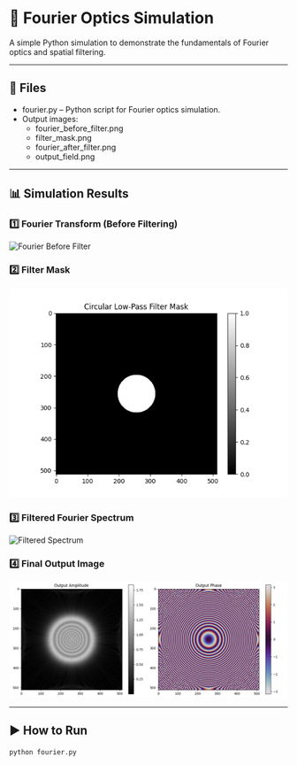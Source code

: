 # 🔬 Fourier Optics Simulation

A simple Python simulation to demonstrate the fundamentals of Fourier optics and spatial filtering.

---

## 📁 Files

- fourier.py – Python script for Fourier optics simulation.
- Output images:
  - fourier_before_filter.png
  - filter_mask.png
  - fourier_after_filter.png
  - output_field.png

---
## 📊 Simulation Results

### 1️⃣ Fourier Transform (Before Filtering)  
![Fourier Before Filter](fourier_before_filter.png.png)

### 2️⃣ Filter Mask  
![Filter Mask](filter_mask.png)

### 3️⃣ Filtered Fourier Spectrum  
![Filtered Spectrum](fourier_after_filter.png)

### 4️⃣ Final Output Image  
![Output Field](output_field.png)

---

## ▶️ How to Run

```bash
python fourier.py
